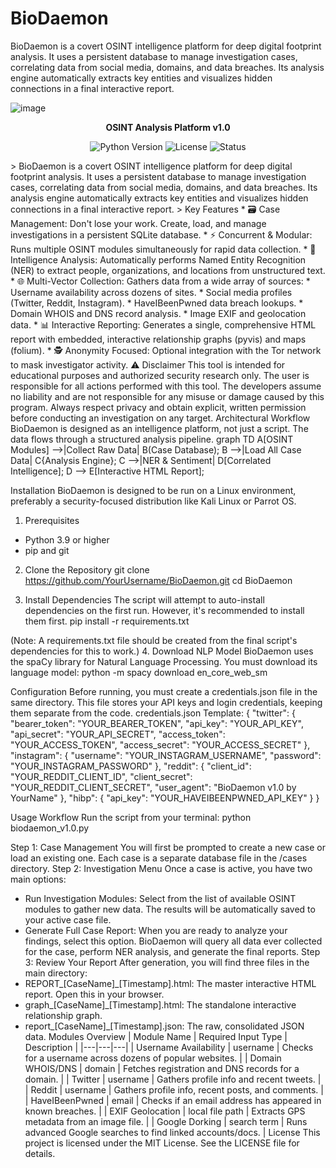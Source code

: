 # BioDaemon
BioDaemon is a covert OSINT intelligence platform for deep digital footprint analysis. It uses a persistent database to manage investigation cases, correlating data from social media, domains, and data breaches. Its analysis engine automatically extracts key entities and visualizes hidden connections in a final interactive report.

![image](https://github.com/user-attachments/assets/24760a36-8fab-4eef-9891-03e645400f10)

</div>
<p align="center">
<strong>OSINT Analysis Platform v1.0</strong>
</p>
<p align="center">
<img alt="Python Version" src="https://img.shields.io/badge/python-3.9%2B-blue.svg">
<img alt="License" src="https://img.shields.io/badge/license-MIT-green.svg">
<img alt="Status" src="https://img.shields.io/badge/status-development-orange.svg">
</p>
> BioDaemon is a covert OSINT intelligence platform for deep digital footprint analysis. It uses a persistent database to manage investigation cases, correlating data from social media, domains, and data breaches. Its analysis engine automatically extracts key entities and visualizes hidden connections in a final interactive report.
> 
Key Features
 * 🗃️ Case Management: Don't lose your work. Create, load, and manage investigations in a persistent SQLite database.
 * ⚡ Concurrent & Modular: Runs multiple OSINT modules simultaneously for rapid data collection.
 * 🧠 Intelligence Analysis: Automatically performs Named Entity Recognition (NER) to extract people, organizations, and locations from unstructured text.
 * 🌐 Multi-Vector Collection: Gathers data from a wide array of sources:
   * Username availability across dozens of sites.
   * Social media profiles (Twitter, Reddit, Instagram).
     <!-- end list -->
   * HaveIBeenPwned data breach lookups.
   * Domain WHOIS and DNS record analysis.
   * Image EXIF and geolocation data.
 * 📊 Interactive Reporting: Generates a single, comprehensive HTML report with embedded, interactive relationship graphs (pyvis) and maps (folium).
 * 🕵️ Anonymity Focused: Optional integration with the Tor network to mask investigator activity.
⚠️ Disclaimer
This tool is intended for educational purposes and authorized security research only. The user is responsible for all actions performed with this tool. The developers assume no liability and are not responsible for any misuse or damage caused by this program. Always respect privacy and obtain explicit, written permission before conducting an investigation on any target.
Architectural Workflow
BioDaemon is designed as an intelligence platform, not just a script. The data flows through a structured analysis pipeline.
graph TD
    A[OSINT Modules] -->|Collect Raw Data| B(Case Database);
    B -->|Load All Case Data| C{Analysis Engine};
    C -->|NER & Sentiment| D[Correlated Intelligence];
    D --> E[Interactive HTML Report];

Installation
BioDaemon is designed to be run on a Linux environment, preferably a security-focused distribution like Kali Linux or Parrot OS.
1. Prerequisites
 * Python 3.9 or higher
 * pip and git
2. Clone the Repository
git clone https://github.com/YourUsername/BioDaemon.git
cd BioDaemon

3. Install Dependencies
The script will attempt to auto-install dependencies on the first run. However, it's recommended to install them first.
pip install -r requirements.txt

(Note: A requirements.txt file should be created from the final script's dependencies for this to work.)
4. Download NLP Model
BioDaemon uses the spaCy library for Natural Language Processing. You must download its language model:
python -m spacy download en_core_web_sm

Configuration
Before running, you must create a credentials.json file in the same directory. This file stores your API keys and login credentials, keeping them separate from the code.
credentials.json Template:
{
  "twitter": {
    "bearer_token": "YOUR_BEARER_TOKEN",
    "api_key": "YOUR_API_KEY",
    "api_secret": "YOUR_API_SECRET",
    "access_token": "YOUR_ACCESS_TOKEN",
    "access_secret": "YOUR_ACCESS_SECRET"
  },
  "instagram": {
    "username": "YOUR_INSTAGRAM_USERNAME",
    "password": "YOUR_INSTAGRAM_PASSWORD"
  },
  "reddit": {
    "client_id": "YOUR_REDDIT_CLIENT_ID",
    "client_secret": "YOUR_REDDIT_CLIENT_SECRET",
    "user_agent": "BioDaemon v1.0 by YourName"
  },
  "hibp": {
    "api_key": "YOUR_HAVEIBEENPWNED_API_KEY"
  }
}

Usage Workflow
Run the script from your terminal:
python biodaemon_v1.0.py

Step 1: Case Management
You will first be prompted to create a new case or load an existing one. Each case is a separate database file in the /cases directory.
Step 2: Investigation Menu
Once a case is active, you have two main options:
 * Run Investigation Modules: Select from the list of available OSINT modules to gather new data. The results will be automatically saved to your active case file.
 * Generate Full Case Report: When you are ready to analyze your findings, select this option. BioDaemon will query all data ever collected for the case, perform NER analysis, and generate the final reports.
Step 3: Review Your Report
After generation, you will find three files in the main directory:
 * REPORT_[CaseName]_[Timestamp].html: The master interactive HTML report. Open this in your browser.
 * graph_[CaseName]_[Timestamp].html: The standalone interactive relationship graph.
 * report_[CaseName]_[Timestamp].json: The raw, consolidated JSON data.
Modules Overview
| Module Name | Required Input Type | Description |
|---|---|---|
| Username Availability | username | Checks for a username across dozens of popular websites. |
| Domain WHOIS/DNS | domain | Fetches registration and DNS records for a domain. |
| Twitter | username | Gathers profile info and recent tweets. |
| Reddit | username | Gathers profile info, recent posts, and comments. |
| HaveIBeenPwned | email | Checks if an email address has appeared in known breaches. |
| EXIF Geolocation | local file path | Extracts GPS metadata from an image file. |
| Google Dorking | search term | Runs advanced Google searches to find linked accounts/docs. |
License
This project is licensed under the MIT License. See the LICENSE file for details.
